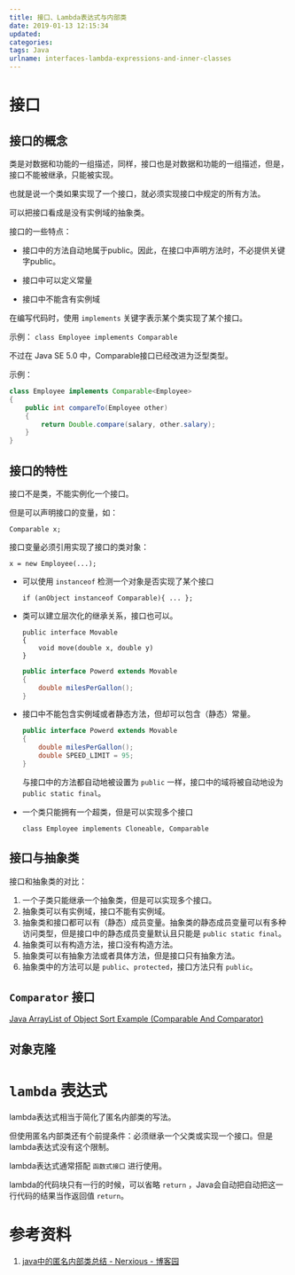 ```yaml
---
title: 接口、Lambda表达式与内部类
date: 2019-01-13 12:15:34
updated:
categories:
tags: Java
urlname: interfaces-lambda-expressions-and-inner-classes
---
```


# 接口

## 接口的概念

类是对数据和功能的一组描述，同样，接口也是对数据和功能的一组描述，但是，接口不能被继承，只能被实现。

也就是说一个类如果实现了一个接口，就必须实现接口中规定的所有方法。

可以把接口看成是没有实例域的抽象类。

接口的一些特点：

- 接口中的方法自动地属于public。因此，在接口中声明方法时，不必提供关键字public。

- 接口中可以定义常量
- 接口中不能含有实例域

在编写代码时，使用 `implements` 关键字表示某个类实现了某个接口。

示例： `class Employee implements Comparable`

不过在 Java SE 5.0 中，Comparable接口已经改进为泛型类型。

示例：

```java
class Employee implements Comparable<Employee>
{
    public int compareTo(Employee other)
    {
        return Double.compare(salary, other.salary);
    }
}
```

## 接口的特性

接口不是类，不能实例化一个接口。

但是可以声明接口的变量，如：

```
Comparable x;
```

接口变量必须引用实现了接口的类对象：

```
x = new Employee(...);
```

- 可以使用 `instanceof` 检测一个对象是否实现了某个接口

  ```
  if (anObject instanceof Comparable){ ... };
  ```

- 类可以建立层次化的继承关系，接口也可以。

  ```
  public interface Movable
  {
      void move(double x, double y)
  }
  ```

  ```java
  public interface Powerd extends Movable
  {
      double milesPerGallon();
  }
  ```

- 接口中不能包含实例域或者静态方法，但却可以包含（静态）常量。

  ```java
  public interface Powerd extends Movable
  {
      double milesPerGallon();
      double SPEED_LIMIT = 95;
  }
  ```

  与接口中的方法都自动地被设置为 `public` 一样，接口中的域将被自动地设为 `public static final`。

- 一个类只能拥有一个超类，但是可以实现多个接口

  ```
  class Employee implements Cloneable, Comparable
  ```

## 接口与抽象类

接口和抽象类的对比：

1. 一个子类只能继承一个抽象类，但是可以实现多个接口。
2. 抽象类可以有实例域，接口不能有实例域。
3. 抽象类和接口都可以有（静态）成员变量。抽象类的静态成员变量可以有多种访问类型，但是接口中的静态成员变量默认且只能是 `public static final`。
4. 抽象类可以有构造方法，接口没有构造方法。
5. 抽象类可以有抽象方法或者具体方法，但是接口只有抽象方法。
6. 抽象类中的方法可以是 `public`、`protected`，接口方法只有 `public`。

## `Comparator` 接口

[Java ArrayList of Object Sort Example (Comparable And Comparator)](https://beginnersbook.com/2013/12/java-arraylist-of-object-sort-example-comparable-and-comparator/)

## 对象克隆

# `lambda` 表达式

lambda表达式相当于简化了匿名内部类的写法。

但使用匿名内部类还有个前提条件：必须继承一个父类或实现一个接口。但是lambda表达式没有这个限制。

lambda表达式通常搭配 `函数式接口` 进行使用。

lambda的代码块只有一行的时候，可以省略 `return` ，Java会自动把自动把这一行代码的结果当作返回值 `return`。

# 参考资料

1. [java中的匿名内部类总结 - Nerxious  - 博客园](https://www.cnblogs.com/nerxious/archive/2013/01/25/2876489.html)